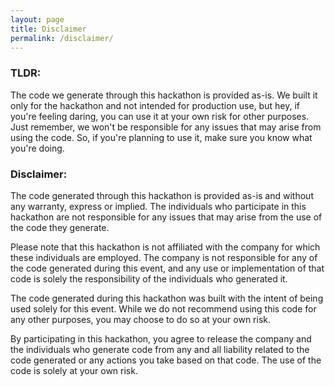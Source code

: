 ```yaml
---
layout: page
title: Disclaimer
permalink: /disclaimer/
---
```

### TLDR:

The code we generate through this hackathon is provided as-is.  We built it only for the hackathon and not intended for production use, but hey, if you're feeling daring, you can use it at your own risk for other purposes.  Just remember, we won't be responsible for any issues that may arise from using the code.  So, if you're planning to use it, make sure you know what you're doing.

### Disclaimer:

The code generated through this hackathon is provided as-is and without any warranty, express or implied. The individuals who participate in this hackathon are not responsible for any issues that may arise from the use of the code they generate.

Please note that this hackathon is not affiliated with the company for which these individuals are employed. The company is not responsible for any of the code generated during this event, and any use or implementation of that code is solely the responsibility of the individuals who generated it.

The code generated during this hackathon was built with the intent of being used solely for this event. While we do not recommend using this code for any other purposes, you may choose to do so at your own risk.

By participating in this hackathon, you agree to release the company and the individuals who generate code from any and all liability related to the code generated or any actions you take based on that code. The use of the code is solely at your own risk.
